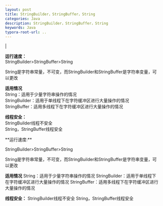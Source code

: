 ```yaml
---
layout: post
title: StringBuilder，StringBuffer，String
categories: Java
description: StringBuilder，StringBuffer，String
keywords: Java
typora-root-url: ..
---
```


| <p><strong>运行速度：</strong><br />
StringBuilder&gt;StringBuffer&gt;String</p>

<p>String是字符串常量，不可变，而StringBuilder和StringBuffer是字符串变量，可以更改</p>
<p><strong>适用情况</strong><br />
String：适用于少量字符串操作的情况<br />
StringBuilder：适用于单线程下在字符缓冲区进行大量操作的情况<br />
StringBuffer：适用多线程下在字符缓冲区进行大量操作的情况</p>
<p><strong>线程安全：</strong><br />
StringBuilder线程不安全<br />
String，StringBuffer线程安全</p>
**运行速度:**

StringBuilder>StringBuffer>String

String是字符串常量，不可变，而StringBuilder和StringBuffer是字符串变量，可以更改

**适用情况**
String：适用于少量字符串操作的情况
StringBuilder：适用于单线程下在字符缓冲区进行大量操作的情况
StringBuffer：适用多线程下在字符缓冲区进行大量操作的情况

**线程安全：**
StringBuilder线程不安全
String，StringBuffer线程安全

  
